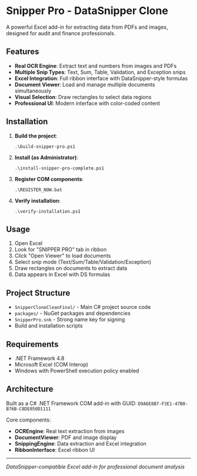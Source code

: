 # Snipper Pro - DataSnipper Clone

A powerful Excel add-in for extracting data from PDFs and images, designed for audit and finance professionals.

## Features

- **Real OCR Engine**: Extract text and numbers from images and PDFs
- **Multiple Snip Types**: Text, Sum, Table, Validation, and Exception snips
- **Excel Integration**: Full ribbon interface with DataSnipper-style formulas
- **Document Viewer**: Load and manage multiple documents simultaneously
- **Visual Selection**: Draw rectangles to select data regions
- **Professional UI**: Modern interface with color-coded content

## Installation

1. **Build the project**:
   ```
   .\build-snipper-pro.ps1
   ```

2. **Install (as Administrator)**:
   ```
   .\install-snipper-pro-complete.ps1
   ```

3. **Register COM components**:
   ```
   .\REGISTER_NOW.bat
   ```

4. **Verify installation**:
   ```
   .\verify-installation.ps1
   ```

## Usage

1. Open Excel
2. Look for "SNIPPER PRO" tab in ribbon
3. Click "Open Viewer" to load documents
4. Select snip mode (Text/Sum/Table/Validation/Exception)
5. Draw rectangles on documents to extract data
6. Data appears in Excel with DS formulas

## Project Structure

- `SnipperCloneCleanFinal/` - Main C# project source code
- `packages/` - NuGet packages and dependencies
- `SnipperPro.snk` - Strong name key for signing
- Build and installation scripts

## Requirements

- .NET Framework 4.8
- Microsoft Excel (COM Interop)
- Windows with PowerShell execution policy enabled

## Architecture

Built as a C# .NET Framework COM add-in with GUID: `D9A6E8B7-F3E1-47B0-B76B-C8DE050D1111`

Core components:
- **OCREngine**: Real text extraction from images
- **DocumentViewer**: PDF and image display
- **SnippingEngine**: Data extraction and Excel integration
- **RibbonInterface**: Excel ribbon UI

---

*DataSnipper-compatible Excel add-in for professional document analysis*
